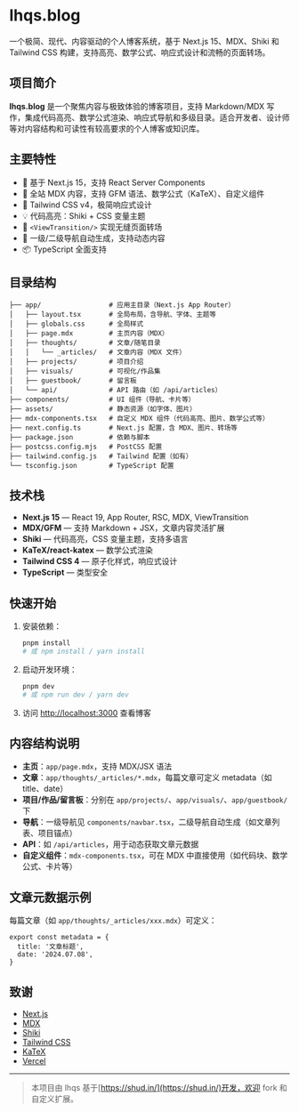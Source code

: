 # lhqs.blog

一个极简、现代、内容驱动的个人博客系统，基于 Next.js 15、MDX、Shiki 和 Tailwind CSS 构建，支持高亮、数学公式、响应式设计和流畅的页面转场。

## 项目简介

**lhqs.blog** 是一个聚焦内容与极致体验的博客项目，支持 Markdown/MDX 写作，集成代码高亮、数学公式渲染、响应式导航和多级目录。适合开发者、设计师等对内容结构和可读性有较高要求的个人博客或知识库。

## 主要特性

- 🚀 基于 Next.js 15，支持 React Server Components
- 📝 全站 MDX 内容，支持 GFM 语法、数学公式（KaTeX）、自定义组件
- 🎨 Tailwind CSS v4，极简响应式设计
- 💡 代码高亮：Shiki + CSS 变量主题
- 🔄 `<ViewTransition/>` 实现无缝页面转场
- 🧭 一级/二级导航自动生成，支持动态内容
- 📦 TypeScript 全面支持

## 目录结构

```
├── app/                 # 应用主目录（Next.js App Router）
│   ├── layout.tsx       # 全局布局，含导航、字体、主题等
│   ├── globals.css      # 全局样式
│   ├── page.mdx         # 主页内容（MDX）
│   ├── thoughts/        # 文章/随笔目录
│   │   └── _articles/   # 文章内容（MDX 文件）
│   ├── projects/        # 项目介绍
│   ├── visuals/         # 可视化/作品集
│   ├── guestbook/       # 留言板
│   └── api/             # API 路由（如 /api/articles）
├── components/          # UI 组件（导航、卡片等）
├── assets/              # 静态资源（如字体、图片）
├── mdx-components.tsx   # 自定义 MDX 组件（代码高亮、图片、数学公式等）
├── next.config.ts       # Next.js 配置，含 MDX、图片、转场等
├── package.json         # 依赖与脚本
├── postcss.config.mjs   # PostCSS 配置
├── tailwind.config.js   # Tailwind 配置（如有）
└── tsconfig.json        # TypeScript 配置
```

## 技术栈

- **Next.js 15**  — React 19, App Router, RSC, MDX, ViewTransition
- **MDX/GFM**  — 支持 Markdown + JSX，文章内容灵活扩展
- **Shiki**  — 代码高亮，CSS 变量主题，支持多语言
- **KaTeX/react-katex**  — 数学公式渲染
- **Tailwind CSS 4**  — 原子化样式，响应式设计
- **TypeScript**  — 类型安全

## 快速开始

1. 安装依赖：
   ```bash
   pnpm install
   # 或 npm install / yarn install
   ```
2. 启动开发环境：
   ```bash
   pnpm dev
   # 或 npm run dev / yarn dev
   ```
3. 访问 [http://localhost:3000](http://localhost:3000) 查看博客

## 内容结构说明

- **主页**：`app/page.mdx`，支持 MDX/JSX 语法
- **文章**：`app/thoughts/_articles/*.mdx`，每篇文章可定义 metadata（如 title、date）
- **项目/作品/留言板**：分别在 `app/projects/`、`app/visuals/`、`app/guestbook/` 下
- **导航**：一级导航见 `components/navbar.tsx`，二级导航自动生成（如文章列表、项目锚点）
- **API**：如 `/api/articles`，用于动态获取文章元数据
- **自定义组件**：`mdx-components.tsx`，可在 MDX 中直接使用（如代码块、数学公式、卡片等）

## 文章元数据示例

每篇文章（如 `app/thoughts/_articles/xxx.mdx`）可定义：

```mdx
export const metadata = {
  title: '文章标题',
  date: '2024.07.08',
}
```

## 致谢

- [Next.js](https://nextjs.org/)
- [MDX](https://mdxjs.com/)
- [Shiki](https://shiki.style/)
- [Tailwind CSS](https://tailwindcss.com/)
- [KaTeX](https://katex.org/)
- [Vercel](https://vercel.com/)

---

> 本项目由 lhqs 基于[https://shud.in/](https://shud.in/)开发，欢迎 fork 和自定义扩展。
